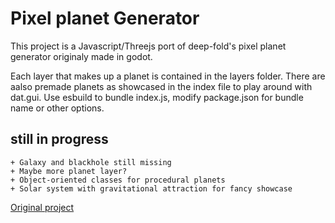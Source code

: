 
# Pixel planet Generator

This project is a Javascript/Threejs port of deep-fold's pixel planet generator originaly made in godot.

Each layer that makes up a planet is contained in the layers folder.
There are aalso premade planets as showcased in the index file to play around with dat.gui.
Use esbuild to bundle index.js, modify package.json for bundle name or other options.

## still in progress
    + Galaxy and blackhole still missing
    + Maybe more planet layer?
    + Object-oriented classes for procedural planets
    + Solar system with gravitational attraction for fancy showcase

[Original project](https://deep-fold.itch.io/pixel-planet-generator)
